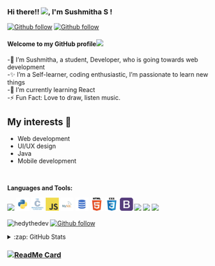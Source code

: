 ### Hi there!! <img src="https://media.giphy.com/media/hvRJCLFzcasrR4ia7z/giphy.gif" width="25px">, I'm Sushmitha S !
<a href="https://github.com/IIsushmithaII"><img src="https://img.shields.io/badge/github-%23100000.svg?&style=for-the-badge&logo=github&logoColor=white" alt="Github follow"/></a>
<a href="https://github.com/IIsushmithaII"><img src="https://img.shields.io/badge/linkedin-%230077B5.svg?&style=for-the-badge&logo=linkedin&logoColor=white" alt="Github follow"/></a>

#### Welcome to my GitHub profile<img src="https://i.gifer.com/origin/1b/1bd0beed94cd20963e877d1b2114e60f_w200.webp" width="70px">
-👩 I’m Sushmitha, a student, Developer, who is going towards web development
<br/>
-✨ I’m a Self-learner, coding enthusiastic, I’m passionate to learn new things 
<br/>
-🌱 I’m currently learning React 
<br/>
-⚡ Fun Fact: Love to draw, listen music.

## My interests 💙
* Web development
* UI/UX design 
* Java
* Mobile development
<br/>

**Languages and Tools:**  

<code><img height="30" src="https://simpleicons.org/icons/java.svg"></code>
<code><img height="30" src="https://raw.githubusercontent.com/github/explore/80688e429a7d4ef2fca1e82350fe8e3517d3494d/topics/python/python.png"></code>
<code><img height="30" src="https://raw.githubusercontent.com/github/explore/80688e429a7d4ef2fca1e82350fe8e3517d3494d/topics/c/c.png"></code>
<code><img height="30" src="https://raw.githubusercontent.com/github/explore/80688e429a7d4ef2fca1e82350fe8e3517d3494d/topics/javascript/javascript.png"></code>
<code><img height="30" src="https://raw.githubusercontent.com/github/explore/80688e429a7d4ef2fca1e82350fe8e3517d3494d/topics/mysql/mysql.png"></code>
<code><img height="30" src="https://raw.githubusercontent.com/github/explore/80688e429a7d4ef2fca1e82350fe8e3517d3494d/topics/sql/sql.png"></code>
<code><img height="30" src="https://raw.githubusercontent.com/github/explore/80688e429a7d4ef2fca1e82350fe8e3517d3494d/topics/html/html.png"></code>
<code><img height="30" src="https://raw.githubusercontent.com/github/explore/80688e429a7d4ef2fca1e82350fe8e3517d3494d/topics/css/css.png"></code>
<code><img height="30" src="https://raw.githubusercontent.com/github/explore/80688e429a7d4ef2fca1e82350fe8e3517d3494d/topics/bootstrap/bootstrap.png"></code>
<code><img height="30" src="https://devicon.dev/devicon.git/icons/photoshop/photoshop-plain.svg"></code>
<code><img height="30" src="https://simpleicons.org/icons/adobexd.svg"></code>
<code><img height="30" src="https://devicon.dev/devicon.git/icons/visualstudio/visualstudio-plain.svg"></code>
<br/>
<br/>
<img src="https://komarev.com/ghpvc/?username=IIsushmithaII" alt="hedythedev"/> 
<a href="https://github.com/IIsushmithaII"><img src="https://img.shields.io/github/stars/IIsushmithaII?color=blue&style=flat-box" alt="Github follow"/></a>

<details>
     <br/>
<summary>:zap: GitHub Stats</summary>
<img align="left" alt="codeSTACKr's GitHub Stats" src="https://github-readme-stats.codestackr.vercel.app/api?username=IIsushmithaII&show_icons=true&theme=radical" />
 <br/>

</details>

### [![ReadMe Card](https://github-readme-stats.vercel.app/api/pin/?username=IIsushmithaII&repo=Sushmitha-S-Portfolio&show_icons=true&theme=radical)](https://github.com/IIsushmithaII/Sushmitha-S-Portfolio)



<!--
**IIsushmithaII/IIsushmithaII** is a ✨ _special_ ✨ repository because its `README.md` (this file) appears on your GitHub profile.

Here are some ideas to get you started:

- 🔭 I’m currently working on ...
- 🌱 I’m currently learning ...
- 👯 I’m looking to collaborate on ...
- 🤔 I’m looking for help with ...
- 💬 Ask me about ...
- 📫 How to reach me: ...
- 😄 Pronouns: ...
- ⚡ Fun fact: ...
-->
